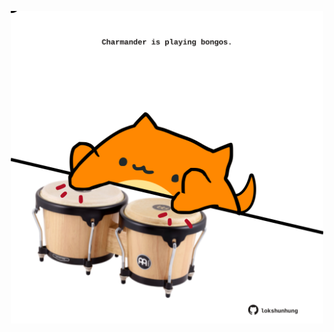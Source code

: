 <!-- built at 04/08/2025, 17:03:54 UTC -->
<p align="center">
  <img width="500" height="500" src="./ReadmeImage.svg">
</p>
